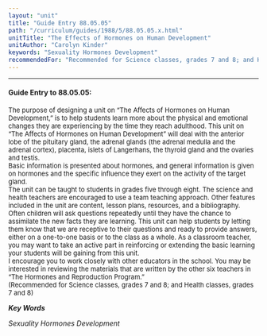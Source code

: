 ```yaml
---
layout: "unit"
title: "Guide Entry 88.05.05"
path: "/curriculum/guides/1988/5/88.05.05.x.html"
unitTitle: "The Effects of Hormones on Human Development"
unitAuthor: "Carolyn Kinder"
keywords: "Sexuality Hormones Development"
recommendedFor: "Recommended for Science classes, grades 7 and 8; and Health classes, grades 7 and 8"
---
```

<body>
<hr/>
 <h4>
  Guide Entry to 88.05.05:
 </h4>
 <font size="-1">
  <dl>
   <dt>
    The purpose of designing a unit on “The Affects of Hormones on Human Development,” is to help students learn more about the physical and emotional changes they are experiencing by the time they reach adulthood. This unit on “The Affects of Hormones on Human Development” will deal with the anterior lobe of the pituitary gland, the adrenal glands (the adrenal medulla and the adrenal cortex), placenta, islets of Langerhans, the thyroid gland and the ovaries and testis.
    <dt>
     Basic information is presented about hormones, and general information is given on hormones and the specific influence they exert on the activity of the target gland.
     <dt>
      The unit can be taught to students in grades five through eight. The science and health teachers are encouraged to use a team teaching approach. Other features included in the unit are content, lesson plans, resources, and a bibliography.
      <dt>
       Often children will ask questions repeatedly until they have the chance to assimilate the new facts they are learning. This unit can help students by letting them know that we are receptive to their questions and ready to provide answers, either on a one-to-one basis or to the class as a whole. As a classroom teacher, you may want to take an active part in reinforcing or extending the basic learning your students will be gaining from this unit.
       <dt>
        I encourage you to work closely with other educators in the school. You may be interested in reviewing the materials that are written by the other six teachers in “The Hormones and Reproduction Program.”
        <dt>
         (Recommended for Science classes, grades 7 and 8; and Health classes, grades 7 and 8)
        </dt>
       </dt>
      </dt>
     </dt>
    </dt>
   </dt>
  </dl>
 </font>
 <p>
  <b>
   <i>
    Key Words
   </i>
  </b>
  <br/>
 </p>
 <p>
  <i>
   Sexuality Hormones Development
  </i>
 </p>

</body>